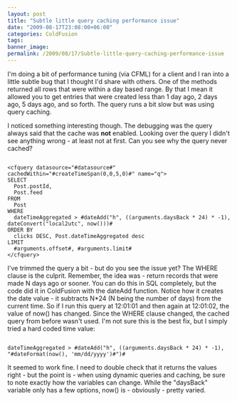 ```yaml
---
layout: post
title: "Subtle little query caching performance issue"
date: "2009-08-17T23:08:00+06:00"
categories: ColdFusion 
tags: 
banner_image: 
permalink: /2009/08/17/Subtle-little-query-caching-performance-issue
---
```


I'm doing a bit of performance tuning (via CFML) for a client and I ran into a little subtle bug that I thought I'd share with others. One of the methods returned all rows that were within a day based range. By that I mean it allowed you to get entries that were created less than 1 day ago, 2 days ago, 5 days ago, and so forth. The query runs a bit slow but was using query caching. 

I noticed something interesting though. The debugging was the query always said that the cache was <b>not</b> enabled. Looking over the query I didn't see anything wrong - at least not at first. Can you see why the query never cached?
<!--more-->
<code>
&lt;cfquery datasource="#datasource#" cachedWithin="#createTimeSpan(0,0,5,0)#" name="q"&gt;
SELECT
  Post.postId,
  Post.feed
FROM
  Post
WHERE
  dateTimeAggregated &gt; #dateAdd("h", ((arguments.daysBack * 24) * -1), dateConvert("local2utc", now()))#
ORDER BY
  clicks DESC, Post.dateTimeAggregated desc
LIMIT
  #arguments.offset#, #arguments.limit#
&lt;/cfquery&gt;
</code>

I've trimmed the query a bit - but do you see the issue yet? The WHERE clause is the culprit. Remember, the idea was - return records that were made N days ago or sooner. You can do this in SQL completely, but the code did it in ColdFusion with the dateAdd function. Notice how it creates the date value - it subtracts N*24 (N being the number of days) from the current time. So if I run this query at 12:01:01 and then again at 12:01:02, the value of now() has changed. Since the WHERE clause changed, the cached query from before wasn't used. I'm not sure this is the best fix, but I simply tried a hard coded time value:

<code>
dateTimeAggregated &gt; #dateAdd("h", ((arguments.daysBack * 24) * -1), "#dateFormat(now(), 'mm/dd/yyyy')#")#
</code>

It seemed to work fine. I need to double check that it returns the values right - but the point is - when using dynamic queries and caching, be sure to note exactly how the variables can change. While the "daysBack" variable only has a few options, now() is - obviously - pretty varied.